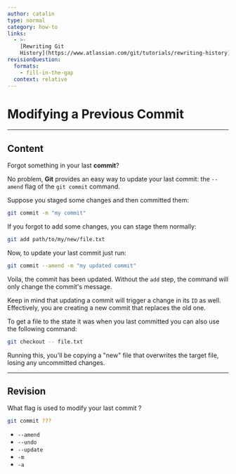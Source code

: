 ```yaml
---
author: catalin
type: normal
category: how-to
links:
  - >-
    [Rewriting Git
    History](https://www.atlassian.com/git/tutorials/rewriting-history){website}
revisionQuestion:
  formats:
    - fill-in-the-gap
  context: relative
---
```


# Modifying a Previous Commit


---

## Content

Forgot something in your last **commit**?

No problem, **Git** provides an easy way to update your last commit: the `--amend` flag of the `git commit` command.

Suppose you staged some changes and then committed them:

```bash
git commit -m "my commit"
```

If you forgot to add some changes, you can stage them normally:

```bash
git add path/to/my/new/file.txt
```

Now, to update your last commit just run:

```bash
git commit --amend -m "my updated commit"
```

Voila, the commit has been updated. Without  the `add` step, the command will only change the commit's message. 

Keep in mind that updating a commit will trigger a change in its `ID` as well. Effectively, you are creating a new commit that replaces the old one.

To get a file to the state it was when you last committed you can also use the following command:

```bash
git checkout -- file.txt
```

Running this, you'll be copying a "new" file that overwrites the target file, losing any uncommitted changes.


---

## Revision

What flag is used to modify your last commit ?

```bash
git commit ???
```

- `--amend`
- `--undo`
- `--update`
- `-m`
- `-a`
